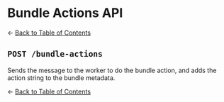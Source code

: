 # Bundle Actions API

&larr; [Back to Table of Contents](index.md)
## `POST /bundle-actions`

Sends the message to the worker to do the bundle action, and adds the
action string to the bundle metadata.


&larr; [Back to Table of Contents](index.md)
